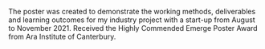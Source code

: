 The poster was created to demonstrate the working methods, deliverables and learning outcomes for my industry project with a start-up from August to November 2021.
Received the Highly Commended Emerge Poster Award from Ara Institute of Canterbury.
